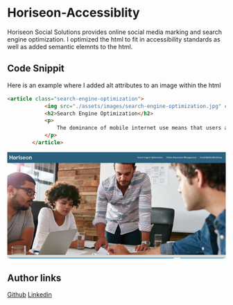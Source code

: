 # Horiseon-Accessiblity

Horiseon Social Solutions provides online social media marking and search engine optimization. I optimized the html to fit in accessibility standards as well as added semantic elemnts to the html. 

## Code Snippit
Here is an example where I added alt attributes to an image within the html
``` html
<article class="search-engine-optimization">
            <img src="./assets/images/search-engine-optimization.jpg" class="float-left" alt="Office supplies on desk" />
            <h2>Search Engine Optimization</h2>
            <p>
                The dominance of mobile internet use means that users are searching for the right business as they travel, shop, or sit on their couch at home. Search Engine Optimization (SEO) allows you to increase your visibility and find the right customers for your business.
            </p>
        </article>
``` 

![Site Screenshot](./assets/images/horiseon%20screenshot.png)

## Author links
[Github](https://github.com/mattjgatsby)
[Linkedin](https://www.linkedin.com/in/matthew-gatsby-1a1521250/)